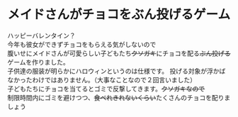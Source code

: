 # メイドさんがチョコをぶん投げるゲーム
ハッピーバレンタイン？  
今年も彼女ができずチョコをもらえる気がしないので  
腹いせにメイドさんが可愛らしい子どもたち~~クソガキ~~にチョコを配る~~ぶん投げる~~ゲームを作りました。  
子供達の服装が明らかにハロウィンというのは仕様です。
投げる対象が浮かばなかったわけではありません。（大事なことなので２回言いました）  
子どもたちにチョコを当てるとゴミで反撃してきます。~~クソガキなので~~  
制限時間内にゴミを避けつつ、~~食べれきれないくらい~~たくさんのチョコを配りましょう  
